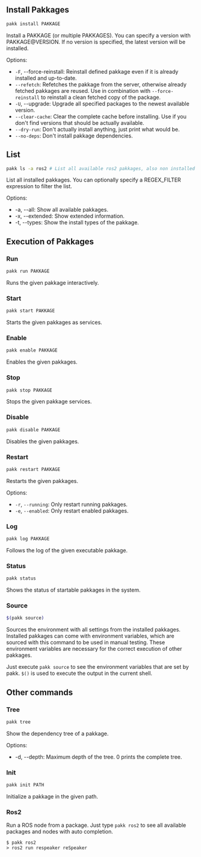 <!-- MD+:META
title = "How to use pakk"
 -->




## Install Pakkages

```bash
pakk install PAKKAGE
```

Install a PAKKAGE (or multiple PAKKAGES).
You can specify a version with PAKKAGE@VERSION.
 If no version is specified, the latest version will be installed.

Options:
- `-F`, --force-reinstall: Reinstall defined pakkage even if it is already installed and up-to-date.
- `--refetch`: Refetches the pakkage from the server, otherwise already fetched pakkages are reused. Use in combination with `--force-reinstall` to reinstall a clean fetched copy of the package.
- `-U`, --upgrade: Upgrade all specified packages to the newest available version.
- `--clear-cache`: Clear the complete cache before installing. Use if you don't find versions that should be actually available.
- `--dry-run`: Don't actually install anything, just print what would be.
- `--no-deps`: Don't install pakkage dependencies.


## List

```bash
pakk ls -a ros2 # List all available ros2 pakkages, also non installed ones
```

List all installed pakkages. You can optionally specify a REGEX_FILTER expression to filter the list.

Options:
- -a, --all: Show all available pakkages.
- -x, --extended: Show extended information.
- -t, --types: Show the install types of the pakkage.

## Execution of Pakkages

### Run
```bash
pakk run PAKKAGE
```
Runs the given pakkage interactively.

### Start
```bash
pakk start PAKKAGE
```
Starts the given pakkages as services.

### Enable
```bash
pakk enable PAKKAGE
```
Enables the given pakkages.

### Stop
```bash
pakk stop PAKKAGE
```

Stops the given pakkage services.

### Disable
```bash
pakk disable PAKKAGE
```

Disables the given pakkages.


### Restart
```bash
pakk restart PAKKAGE
```

Restarts the given pakkages.

Options:
- `-r`, `--running`: Only restart running pakkages.
- `-e`, `--enabled`: Only restart enabled pakkages.

### Log
```bash
pakk log PAKKAGE
```
Follows the log of the given executable pakkage.

### Status

```bash
pakk status
```

Shows the status of startable pakkages in the system.


### Source

```bash
$(pakk source)
```

Sources the environment with all settings from the installed pakkages.
Installed pakkages can come with environment variables, which are sourced with this command to be used in manual testing.
These environment variables are necessary for the correct execution of other pakkages.

Just execute `pakk source` to see the environment variables that are set by pakk. `$()` is used to execute the output in the current shell.


## Other commands

### Tree
```bash
pakk tree
```

Show the dependency tree of a pakkage.

Options:
- -d, --depth: Maximum depth of the tree. 0 prints the complete tree.


### Init

```bash
pakk init PATH
```

Initialize a pakkage in the given path.

### Ros2
Run a ROS node from a package. Just type `pakk ros2` to see all available packages and nodes with auto completion.

```
$ pakk ros2
> ros2 run respeaker reSpeaker
```
